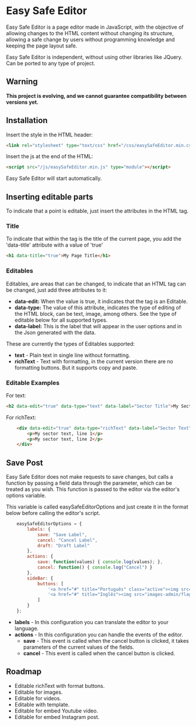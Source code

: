 # Easy Safe Editor

Easy Safe Editor is a page editor made in JavaScript, with the objective of allowing changes to the HTML content without changing its structure, allowing a safe change by users without programming knowledge and keeping the page layout safe.

Easy Safe Editor is independent, without using other libraries like JQuery. Can be ported to any type of project.

## Warning

**This project is evolving, and we cannot guarantee compatibility between versions yet.**

## Installation

Insert the style in the HTML header:

```HTML
<link rel="stylesheet" type="text/css" href="/css/easySafeEditor.min.css">
```

Insert the js at the end of the HTML:

```HTML
<script src="/js/easySafeEditor.min.js" type="module"></script>
```

Easy Safe Editor will start automatically.

## Inserting editable parts

To indicate that a point is editable, just insert the attributes in the HTML tag.

### Title

To indicate that within the tag is the title of the current page, you add the 'data-title' attribute with a value of 'true'

```HTML
<h1 data-title="true">My Page Title</h1>
```

### Editables

Editables, are areas that can be changed, to indicate that an HTML tag can be changed, just add three attributes to it:

- **data-edit:** When the value is true, it indicates that the tag is an Editable.
- **data-type:** The value of this attribute, indicates the type of editing of the HTML block, can be text, image, among others. See the type of editable below for all supported types.
- **data-label:** This is the label that will appear in the user options and in the Json generated with the data.

These are currently the types of Editables supported:

- **text** - Plain text in single line without formatting.
- **richText** - Text with formatting, in the current version there are no formatting buttons. But it supports copy and paste.

### Editable Examples

For text:

```HTML
<h2 data-edit="true" data-type="text" data-label="Sector Title">My Sector Title</h2>
```

For richText:

```HTML
    <div data-edit="true" data-type="richText" data-label="Sector Text">
        <p>My sector text, line 1</p>
        <p>My sector text, line 2</p>
    </div>
```

## Save Post

Easy Safe Editor does not make requests to save changes, but calls a function by passing a field data through the parameter, which can be treated as you wish. This function is passed to the editor via the editor's options variable.

This variable is called easySafeEditorOptions and just create it in the format below before calling the editor's script.

```js
    easySafeEditorOptions = {
        labels: {
            save: "Save Label",
            cancel: "Cancel Label",
            draft: "Draft Label"
        },
        actions: {
            save: function(values) { console.log(values); },
            cancel: function() { console.log("Cancel") }
        },
        sideBar: {
            buttons: [
                '<a href="#" title="Português" class="active"><img src="images-admin/flag-brasil.svg" alt="Português"/></a>',
                '<a href="#" title="Inglês"><img src="images-admin/flag-eua.svg" alt="Inglês"/></a>'
            ]
        }
    };
```

* **labels** - In this configuration you can translate the editor to your language.
* **actions** - In this configuration you can handle the events of the editor.
    * **save** - This event is called when the cancel button is clicked, it takes parameters of the current values of the fields.
    * **cancel** - This event is called when the cancel button is clicked.

## Roadmap

- Editable richText with format buttons.
- Editable for images.
- Editable for videos.
- Editable with template.
- Editable for embed Youtube video.
- Editable for embed Instagram post.
